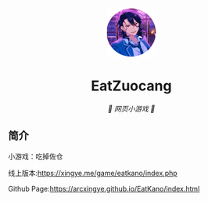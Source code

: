 <p align="center">
  <a href="https://xingye.me/game/eatkano"><img src="https://github.com/arcxingye/EatKano/blob/main/static/image/ClickBefore.png?raw=true" width="100" height="100" alt="EatKano"></a>
</p>
<div align="center">

# EatZuocang

_🦌 网页小游戏 🥛_

</div>


## 简介

小游戏：吃掉佐仓

线上版本:https://xingye.me/game/eatkano/index.php

Github Page:https://arcxingye.github.io/EatKano/index.html


